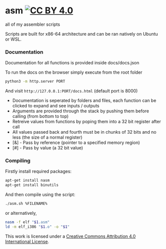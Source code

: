 # asm [![CC BY 4.0][cc-by-shield]][cc-by]

all of my assembler scripts

Scripts are built for x86-64 architecture and can be ran natively on Ubuntu or WSL.

### Documentation

Documentation for all functions is provided inside docs/docs.json

To run the docs on the browser simply execute from the root folder

```bash
python3 -m http.server PORT
```

And visit `http://127.0.0.1:PORT/docs.html` (default port is 8000)

- Documentation is seperated by folders and files, each function can be clicked to expand and see inputs / outputs
- Arguments are provided through the stack by pushing them before calling (from bottom to top)
- Retreive values from functions by poping them into a 32 bit register after call
- All values passed back and fourth must be in chunks of 32 bits and no less (the size of a normal register)
- [&] - Pass by reference (pointer to a specified memory region)
- [#] - Pass by value (a 32 bit value)

### Compiling

Firstly install required packages:
```bash
apt-get install nasm
apt-get install binutils
```
And then compile using the script:
```bash
./asm.sh %FILENAME%
```
or alternatively,
```bash
nasm -f elf "$1.asm"
ld -m elf_i386 "$1.o" -o "$1"
```

[cc-by]: http://creativecommons.org/licenses/by/4.0/
[cc-by-shield]: https://img.shields.io/badge/License-CC%20BY%204.0-lightgrey.svg
This work is licensed under a [Creative Commons Attribution 4.0 International License][cc-by].
